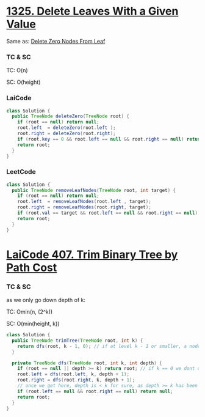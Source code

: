# [1325. Delete Leaves With a Given Value](https://leetcode.com/problems/delete-leaves-with-a-given-value/)
Same as: [Delete Zero Nodes From Leaf](https://app.laicode.io/app/problem/322)
### TC & SC
TC: O(n)

SC: O(height)

### LaiCode
```java
class Solution {
  public TreeNode deleteZero(TreeNode root) {
    if (root == null) return null;
    root.left  = deleteZero(root.left );
    root.right = deleteZero(root.right);
    if (root.key == 0 && root.left == null && root.right == null) return null;
    return root;
  }
}
```
### LeetCode
```java
class Solution {
  public TreeNode removeLeafNodes(TreeNode root, int target) {
    if (root == null) return null;
    root.left  = removeLeafNodes(root.left , target);
    root.right = removeLeafNodes(root.right, target);
    if (root.val == target && root.left == null && root.right == null) return null;
    return root;
  }
}
```
# [LaiCode 407. Trim Binary Tree by Path Cost](https://app.laicode.io/app/problem/407)

### TC & SC
as we only go down depth of k:

TC: Omin(n, (2^k))

SC: O(min(height, k))

```java
class Solution {
  public TreeNode trimTree(TreeNode root, int k) {
    return dfs(root, k - 1, 0); // if at level k - 1 or smaller, a node is leaf node, then it should be deleted
  }

  private TreeNode dfs(TreeNode root, int k, int depth) {
    if (root == null || depth >= k) return root; // if k == 0 we dont delete anything, as we only delete level < k
    root.left = dfs(root.left, k, depth + 1);
    root.right = dfs(root.right, k, depth + 1);
    // once we get here, depth is < k for sure, as depth >= k has been returned by corner case
    if (root.left == null && root.right == null) return null;
    return root;
  }
}
```